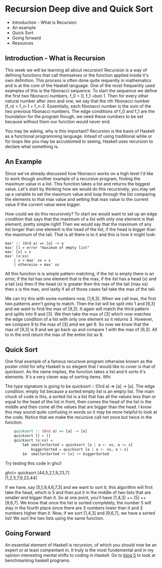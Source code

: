 # Recursion Deep dive and Quick Sort

* Introduction - What is Recursion
* An example
* Quick Sort
* Going forward
* Resources

## Introduction - What is Recursion

This week we will be learning all about recursion! Recursion is a way of defining functions that call themselves or the function applied inside it's own definition. This process is often done quite requently in mathematics and is at the core of the Haskell language. One of the most frequently used examples of this is the fibonacci sequence. To start the sequence we define the first two fibonacci numbers, f_0 = 0, f_1 =bon 1. Then for every other natural number after zero and one, we say that the nth fibonacci number (f_n) = f_n-1 + f_n-2. Essentially, each fibonacci number is the sum of the two previous fibonacci numbers. The edge conditions of f_0 and f_1 are the foundation for the program though, we need these numbers to be set because without them our function would never end.

You may be asking, why is this important? Recursion is the basis of Haskell as a functional programming language. Intead of using traditional while or for loops like you may be accustomed to seeing, Haskell uses recursion to declare what something is.

## An Example
Since we've already discussed how fibonacci works on a high level I'd like to work though another example of a recursive program, finding the maximum value in a list. This function takes a list and returns the biggest value. Let's start by thinking how we would do this recursively, you may set up a variable to set the maximum value and loop through the list comparing the elements to that max value and setting that max value to the current value if the current value were bigger. 

How could we do this recursively? To start we would want to set up an edge condition that says that the maximum of a list with only one element is that element, pretty simple right! Then we would say that the maximum of any list longer than one element is the head of the list, if the head is bigger than the maximum of the tail. That is all there is to it and this is how it might look:

    max' :: (Ord a) => [a] -> a  
    max' [] = error "maximum of empty list"  
    max' [x] = x  
    max' (x:xs)   
        | x > max' xs = x  
        | otherwise = max' xs    
        
All this function is is simple pattern matching, if the list is empty there is an error, if the list has one element that is the max, if the list has a head (x) and a tail (xs) then if the head (x) is greater then the max of the tail (max xs) then x is the max, and lastly if all of those cases fail take the max of the tail.

We can try this with some numbers now, [1,9,3]. When we call max, the first two patterns aren't going to match. Then the list will be split into 1 and [9,3] and we want to find the max of [9,3]. It again will match the third pattern and splits into 9 and [3]. We then take the max of [3] which now matches the edge condition of a list with only one element so it returns 3. However, we compare 9 to the max of [3] amd we get 9. So now we know that the max of [9,3] is 9 and we go back up and compare 1 with the max of [9,3]. All to in the end return the max of the entire list as 9. 

## Quick Sort
One final example of a famous recursive program otherwise known as the poster child for why Haskell is so elegent that I would like to cover is that of quicksort. As the name implies, the function takes a list and it sorts it's elements. It's a very clever way of sorting items. Whi

The type signature is going to be quicksort :: (Ord a) => [a] -> [a]. The edge condition, empty list because a sorted empty list is an empty list. The main chuck of code is this, a sorted list is a list that has all the values less than or equal to the head of the list in front, then comes the head of the list in the middle and then come all the values that are bigger than the head. I know this may sound quite confusing in words so it may be more helpful to look at the code. Notice that we make the recursive call not once but twice in the function.
```haskell
    quicksort :: (Ord a) => [a] -> [a]  
    quicksort [] = []  
    quicksort (x:xs) =   
        let smallerSorted = quicksort [a | a <- xs, a <= x]  
            biggerSorted = quicksort [a | a <- xs, a > x]  
        in  smallerSorted ++ [x] ++ biggerSorted  
```
Try testing this code in ghci!

ghci> quicksort [44,5,2,1,9,23,7]  
[1,2,5,7,9,23,44]

If we have, say [5,1,9,4,6,7,3] and we want to sort it, this algorithm will first take the head, which is 5 and then put it in the middle of two lists that are smaller and bigger than it. So at one point, you'll have [1,4,3] ++ [5] ++ [9,6,7]. We know that once the list is sorted completely, the number 5 will stay in the fourth place since there are 3 numbers lower than it and 3 numbers higher than it. Now, if we sort [1,4,3] and [9,6,7], we have a sorted list! We sort the two lists using the same function. 

## Going Forward
An essential element of Haskell is recursion, of which you should now be an expert or at least compentant in. It truly is the most fundemental and in my opinion interesting mental shifts to coding in Haskell. Go to [blog 5](Blog5.md) to look at benchmarking haskell programs.
